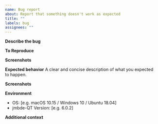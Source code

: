```yaml
---
name: Bug report
about: Report that something doesn't work as expected
title: ""
labels: bug
assignees: ""
---
```


**Describe the bug**

<!-- A clear and concise description of what the bug is. -->

**To Reproduce**

<!-- Steps to reproduce the behavior. -->

**Screenshots**

<!-- If applicable, add screenshots to help explain your problem. -->

**Expected behavior**
A clear and concise description of what you expected to happen.

**Screenshots**

<!-- If applicable, add screenshots to help explain your problem. -->

**Environment**

<!-- Your environment is usually important for finding the cause of the bug. -->
<!-- You can get the jmbde-QT version by clicking `Help`->`Build Info` in the GUI. -->

-   OS: [e.g. macOS 10.15 / Windows 10 / Ubuntu 18.04]
-   jmbde-QT Version: [e.g. 6.0.2]

**Additional context**

<!-- Add any other context about the problem here. -->
